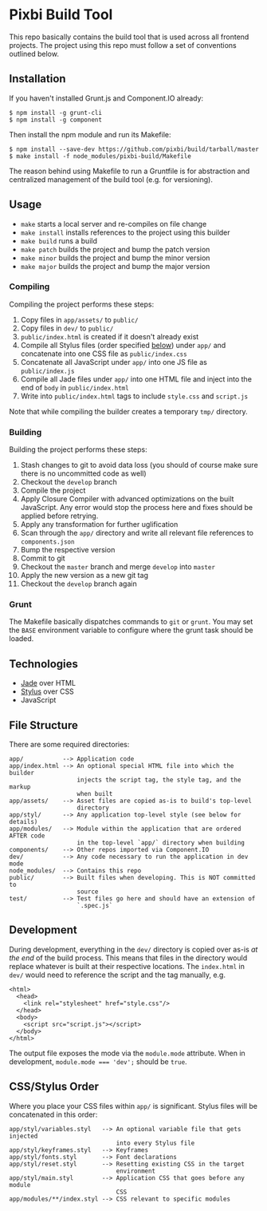 # Pixbi Build Tool

This repo basically contains the build tool that is used across all frontend
projects. The project using this repo must follow a set of conventions outlined
below.


## Installation

If you haven't installed Grunt.js and Component.IO already:

    $ npm install -g grunt-cli
    $ npm install -g component

Then install the npm module and run its Makefile:

    $ npm install --save-dev https://github.com/pixbi/build/tarball/master
    $ make install -f node_modules/pixbi-build/Makefile

The reason behind using Makefile to run a Gruntfile is for abstraction and
centralized management of the build tool (e.g. for versioning).


## Usage

* `make` starts a local server and re-compiles on file change
* `make install` installs references to the project using this builder
* `make build` runs a build
* `make patch` builds the project and bump the patch version
* `make minor` builds the project and bump the minor version
* `make major` builds the project and bump the major version

### Compiling

Compiling the project performs these steps:

1. Copy files in `app/assets/` to `public/`
2. Copy files in `dev/` to `public/`
3. `public/index.html` is created if it doesn't already exist
4. Compile all Stylus files (order specified [below](#css-order)) under `app/`
   and concatenate into one CSS file as `public/index.css`
5. Concatenate all JavaScript under `app/` into one JS file as
   `public/index.js`
6. Compile all Jade files under `app/` into one HTML file and inject into the
   end of `body` in `public/index.html`
7. Write into `public/index.html` tags to include `style.css` and `script.js`

Note that while compiling the builder creates a temporary `tmp/` directory.

### Building

Building the project performs these steps:

1.  Stash changes to git to avoid data loss (you should of course make sure
    there is no uncommitted code as well)
2.  Checkout the `develop` branch
3.  Compile the project
4.  Apply Closure Compiler with advanced optimizations on the built JavaScript.
    Any error would stop the process here and fixes should be applied before
    retrying.
5.  Apply any transformation for further uglification
6.  Scan through the `app/` directory and write all relevant file references to
    `components.json`
7.  Bump the respective version
8.  Commit to git
9.  Checkout the `master` branch and merge `develop` into `master`
10. Apply the new version as a new git tag
11. Checkout the `develop` branch again

### Grunt

The Makefile basically dispatches commands to `git` or `grunt`. You may set the
`BASE` environment variable to configure where the grunt task should be loaded.


## Technologies

* [Jade](http://jade-lang.com/) over HTML
* [Stylus](http://learnboost.github.io/stylus/) over CSS
* JavaScript


## File Structure

There are some required directories:

    app/           --> Application code
    app/index.html --> An optional special HTML file into which the builder
                       injects the script tag, the style tag, and the markup
                       when built
    app/assets/    --> Asset files are copied as-is to build's top-level
                       directory
    app/styl/      --> Any application top-level style (see below for details)
    app/modules/   --> Module within the application that are ordered AFTER code
                       in the top-level `app/` directory when building
    components/    --> Other repos imported via Component.IO
    dev/           --> Any code necessary to run the application in dev mode
    node_modules/  --> Contains this repo
    public/        --> Built files when developing. This is NOT committed to
                       source
    test/          --> Test files go here and should have an extension of
                       `.spec.js`


## Development

During development, everything in the `dev/` directory is copied over as-is *at
the end* of the build process. This means that files in the directory would
replace whatever is built at their respective locations. The `index.html` in
`dev/` would need to reference the script and the tag manually, e.g.

    <html>
      <head>
        <link rel="stylesheet" href="style.css"/>
      </head>
      <body>
        <script src="script.js"></script>
      </body>
    </html>

The output file exposes the mode via the `module.mode` attribute. When in
development, `module.mode === 'dev';` should be `true`.


## CSS/Stylus Order

Where you place your CSS files within `app/` is significant. Stylus files will
be concatenated in this order:

    app/styl/variables.styl   --> An optional variable file that gets injected
                                  into every Stylus file
    app/styl/keyframes.styl   --> Keyframes
    app/styl/fonts.styl       --> Font declarations
    app/styl/reset.styl       --> Resetting existing CSS in the target
                                  environment
    app/styl/main.styl        --> Application CSS that goes before any module
                                  CSS
    app/modules/**/index.styl --> CSS relevant to specific modules
